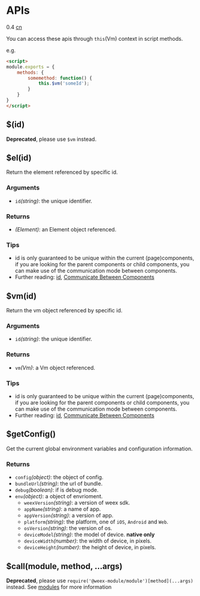 # APIs
<span class="weex-version">0.4</span>
<a href="https://github.com/weexteam/article/issues/30"  class="weex-translate">cn</a>

You can access these apis through `this`(Vm) context in script methods.

e.g.

```html
<script>
module.exports = {
    methods: {
        somemethod: function() {
            this.$vm('someId');
        }
    }
}
</script>
```

## $(id)

**Deprecated**, please use `$vm` instead.

## $el(id)

Return the element referenced by specific id.

### Arguments

* `id`*(string)*: the unique identifier.

### Returns

* *(Element)*: an Element object referenced.

### Tips
* id is only guaranteed to be unique within the current (page)components, if you are looking for the parent components or child components, you can make use of the communication mode between components.
* Further reading: [id](../syntax/id.md), [Communicate Between Components](../syntax/comm.md)

## $vm(id)

Return the vm object referenced by specific id.

### Arguments

* `id`*(string)*: the unique identifier.

### Returns

* `vm`*(Vm)*: a Vm object referenced.

### Tips
* id is only guaranteed to be unique within the current (page)components, if you are looking for the parent components or child components, you can make use of the communication mode between components.
* Further reading: [id](../syntax/id.md), [Communicate Between Components](../syntax/comm.md)

## $getConfig()

Get the current global environment variables and configuration information.

### Returns

 * `config`*(object)*: the object of config.
 * `bundleUrl`*(string)*: the url of bundle.
 * `debug`*(boolean)*: if is debug mode. 
 * `env`*(object)*: a object of envrioment.
    * `weexVersion`*(string)*: a version of weex sdk.
    * `appName`*(string)*: a name of app.
    * `appVersion`*(string)*: a version of app.
    * `platform`*(string)*: the platform, one of `iOS`, `Android` and `Web`.
    * `osVersion`*(string)*: the version of os.
    * `deviceModel`*(string)*: the model of device. **native only**
    * `deviceWidth`*(number)*: the width of device, in pixels.
    * `deviceHeight`*(number)*: the height of device, in pixels.

## $call(module, method, ...args)

**Deprecated**, please use `require('@weex-module/module')[method](...args)` instead. See [modules](../modules/REAME.md) for more information

